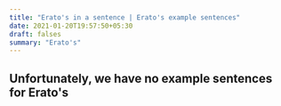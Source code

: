 ```yaml
---
title: "Erato's in a sentence | Erato's example sentences"
date: 2021-01-20T19:57:50+05:30
draft: falses
summary: "Erato's"
---
```

## Unfortunately, we have no example sentences for Erato's                 
